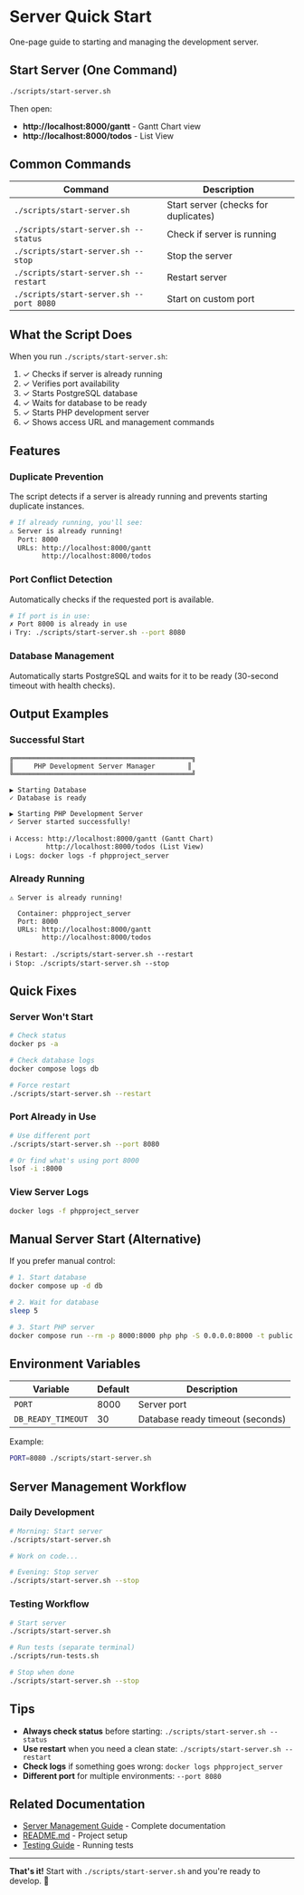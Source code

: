 # Server Quick Start

One-page guide to starting and managing the development server.

## Start Server (One Command)

```bash
./scripts/start-server.sh
```

Then open: 
- **http://localhost:8000/gantt** - Gantt Chart view
- **http://localhost:8000/todos** - List View

## Common Commands

| Command | Description |
|---------|-------------|
| `./scripts/start-server.sh` | Start server (checks for duplicates) |
| `./scripts/start-server.sh --status` | Check if server is running |
| `./scripts/start-server.sh --stop` | Stop the server |
| `./scripts/start-server.sh --restart` | Restart server |
| `./scripts/start-server.sh --port 8080` | Start on custom port |

## What the Script Does

When you run `./scripts/start-server.sh`:

1. ✓ Checks if server is already running
2. ✓ Verifies port availability
3. ✓ Starts PostgreSQL database
4. ✓ Waits for database to be ready
5. ✓ Starts PHP development server
6. ✓ Shows access URL and management commands

## Features

### Duplicate Prevention
The script detects if a server is already running and prevents starting duplicate instances.

```bash
# If already running, you'll see:
⚠ Server is already running!
  Port: 8000
  URLs: http://localhost:8000/gantt
        http://localhost:8000/todos
```

### Port Conflict Detection
Automatically checks if the requested port is available.

```bash
# If port is in use:
✗ Port 8000 is already in use
ℹ Try: ./scripts/start-server.sh --port 8080
```

### Database Management
Automatically starts PostgreSQL and waits for it to be ready (30-second timeout with health checks).

## Output Examples

### Successful Start

```
╔════════════════════════════════════════════╗
║     PHP Development Server Manager        ║
╚════════════════════════════════════════════╝

▶ Starting Database
✓ Database is ready

▶ Starting PHP Development Server
✓ Server started successfully!

ℹ Access: http://localhost:8000/gantt (Gantt Chart)
         http://localhost:8000/todos (List View)
ℹ Logs: docker logs -f phpproject_server
```

### Already Running

```
⚠ Server is already running!

  Container: phpproject_server
  Port: 8000
  URLs: http://localhost:8000/gantt
        http://localhost:8000/todos

ℹ Restart: ./scripts/start-server.sh --restart
ℹ Stop: ./scripts/start-server.sh --stop
```

## Quick Fixes

### Server Won't Start

```bash
# Check status
docker ps -a

# Check database logs
docker compose logs db

# Force restart
./scripts/start-server.sh --restart
```

### Port Already in Use

```bash
# Use different port
./scripts/start-server.sh --port 8080

# Or find what's using port 8000
lsof -i :8000
```

### View Server Logs

```bash
docker logs -f phpproject_server
```

## Manual Server Start (Alternative)

If you prefer manual control:

```bash
# 1. Start database
docker compose up -d db

# 2. Wait for database
sleep 5

# 3. Start PHP server
docker compose run --rm -p 8000:8000 php php -S 0.0.0.0:8000 -t public
```

## Environment Variables

| Variable | Default | Description |
|----------|---------|-------------|
| `PORT` | 8000 | Server port |
| `DB_READY_TIMEOUT` | 30 | Database ready timeout (seconds) |

Example:
```bash
PORT=8080 ./scripts/start-server.sh
```

## Server Management Workflow

### Daily Development

```bash
# Morning: Start server
./scripts/start-server.sh

# Work on code...

# Evening: Stop server  
./scripts/start-server.sh --stop
```

### Testing Workflow

```bash
# Start server
./scripts/start-server.sh

# Run tests (separate terminal)
./scripts/run-tests.sh

# Stop when done
./scripts/start-server.sh --stop
```

## Tips

- **Always check status** before starting: `./scripts/start-server.sh --status`
- **Use restart** when you need a clean state: `./scripts/start-server.sh --restart`
- **Check logs** if something goes wrong: `docker logs phpproject_server`
- **Different port** for multiple environments: `--port 8080`

## Related Documentation

- [Server Management Guide](docs/SERVER_MANAGEMENT.md) - Complete documentation
- [README.md](README.md) - Project setup
- [Testing Guide](docs/RUNNING_TESTS.md) - Running tests

---

**That's it!** Start with `./scripts/start-server.sh` and you're ready to develop. 🚀
